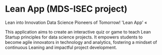 # Lean App (MDS-ISEC project)

Lean into Innovation 
Data Science Pioneers of Tomorrow!
'Lean App' «

This application aims to create an interactive quiz or game to teach Lean Startup principles for data science projects. It empowers students to become agile innovators in technology and analytics, fostering a mindset of continuous Leaning and impactful project development.



